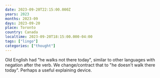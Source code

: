 ```yaml
---
date: 2023-09-20T22:15:00.000Z
years: 2023
months: 2023-09
days: 2023-09-20
place: Toronto
country: Canada
localtime: 2023-09-20T18:15:00.000-04:00
tags: ["lingo"]
categories: ["thought"]
---
```

Old English had "he walks not there today", similar to other languages with negation after the verb. We change/contract that to "he doesn't walk there today". Perhaps a useful explaining device.
